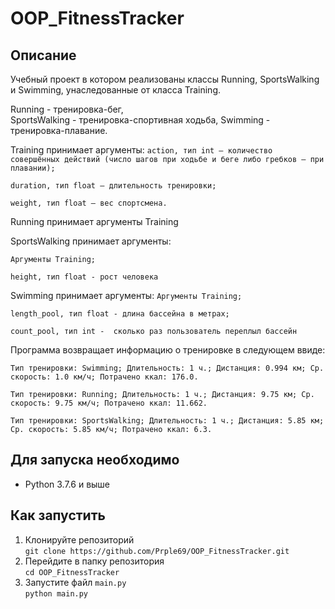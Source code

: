 # OOP_FitnessTracker
## Описание
Учебный проект в котором реализованы классы Running, SportsWalking и Swimming, унаследованные от класса Training.

Running - тренировка-бег,  
SportsWalking - тренировка-спортивная ходьба,
Swimming - тренировка-плавание.

Training принимает аргументы:
`action, тип int — количество совершённых действий (число шагов при ходьбе и беге либо гребков — при плавании);`
  
`duration, тип float — длительность тренировки;`
  
`weight, тип float — вес спортсмена.`
 
Running принимает аргументы Training

SportsWalking принимает аргументы:

`Аргументы Training;`

`height, тип float - рост человека`

Swimming принимает аргументы:
`Аргументы Training;`

`length_pool, тип float - длина бассейна в метрах;`

`count_pool, тип int -  сколько раз пользователь переплыл бассейн`

Программа возвращает информацию о тренировке в следующем ввиде:

`Тип тренировки: Swimming; Длительность: 1 ч.; Дистанция: 0.994 км; Ср. скорость: 1.0 км/ч; Потрачено ккал: 176.0.`

`Тип тренировки: Running; Длительность: 1 ч.; Дистанция: 9.75 км; Ср. скорость: 9.75 км/ч; Потрачено ккал: 11.662.`

`Тип тренировки: SportsWalking; Длительность: 1 ч.; Дистанция: 5.85 км; Ср. скорость: 5.85 км/ч; Потрачено ккал: 6.3.`

## Для запуска необходимо
- Python 3.7.6 и выше

## Как запустить
1. Клонируйте репозиторий  
`git clone https://github.com/Prple69/OOP_FitnessTracker.git`
2. Перейдите в папку репозитория  
`cd OOP_FitnessTracker`
3. Запустите файл `main.py`  
`python main.py`
